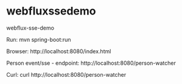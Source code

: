 # webfluxssedemo
webflux-sse-demo


Run: mvn spring-boot:run

Browser: http://localhost:8080/index.html

Person event/sse - endpoint: http://localhost:8080/person-watcher

Curl: curl http://localhost:8080/person-watcher
